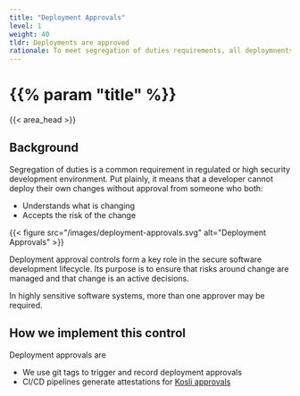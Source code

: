 ```yaml
---
title: "Deployment Approvals"
level: 1
weight: 40
tldr: Deployments are approved
rationale: To meet segregation of duties requirements, all deploymnents to production are approved by someone other than the person making the change
---
```


# {{% param "title" %}}
{{< area_head >}}

## Background

Segregation of duties is a common requirement in regulated or high security
development environment. Put plainly, it means that a developer cannot deploy
their own changes without approval from someone who both:

* Understands what is changing
* Accepts the risk of the change

{{< figure src="/images/deployment-approvals.svg" alt="Deployment Approvals" >}}

Deployment approval controls form a key role in the secure software development
lifecycle.  Its purpose is to ensure that risks around change are managed and
that change is an active decisions.

In highly sensitive software systems, more than one approver may be required.

## How we implement this control

Deployment approvals are

* We use git tags to trigger and record deployment approvals
* CI/CD pipelines generate attestations for [Kosli approvals](https://docs.kosli.com/getting_started/approvals/)